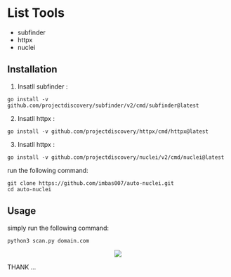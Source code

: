 # List Tools

- subfinder
- httpx
- nuclei

## Installation

1. Insatll subfinder :
```
go install -v github.com/projectdiscovery/subfinder/v2/cmd/subfinder@latest
```
2. Insatll httpx :
```
go install -v github.com/projectdiscovery/httpx/cmd/httpx@latest
```
3. Insatll httpx :
```
go install -v github.com/projectdiscovery/nuclei/v2/cmd/nuclei@latest
```

run the following command:

```console
git clone https://github.com/imbas007/auto-nuclei.git
cd auto-nuclei
```

## Usage

simply run the following command:

```
python3 scan.py domain.com
```

<p align="center">
    <img src="g" />
</p>

THANK ...
